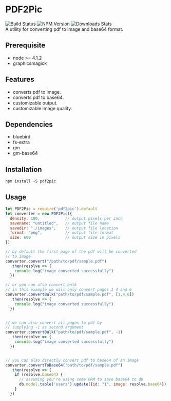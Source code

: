 # PDF2Pic  
[![Build Status][travis-image]][travis-url]
[![NPM Version][npm-image]][npm-url]
[![Downloads Stats][npm-downloads]][npm-url]  
A utility for converting pdf to image and base64 format.  

## Prerequisite  
  
* node >= 4.1.2 
* graphicsmagick

## Features  
  
* converts pdf to image.  
* converts pdf to base64. 
* customizable output.  
* customizable image quality.  
  
## Dependencies
  
* bluebird  
* fs-extra  
* gm  
* gm-base64
  
## Installation  
  
```
npm install -S pdf2pic
```
  
## Usage  
  
```javascript
let PDF2Pic = require('pdf2pic').default
let converter = new PDF2Pic({
  density: 100,           // output pixels per inch
  savename: "untitled",   // output file name
  savedir: "./images",    // output file location
  format: "png",          // output file format
  size: 600               // output size in pixels
})

// by default the first page of the pdf will be converted
// to image
converter.convert("/path/to/pdf/sample.pdf")
  .then(resolve => {
    console.log("image converted successfully")
  })

// or you can also convert bulk
// in this example we will only convert pages 1 4 and 6
converter.convertBulk("path/to/pdf/sample.pdf", [1,4,6])
  .then(resolve => {
    console.log("image converted successfully")
  })


// we can also convert all pages to pdf by
// supplying -1 as second argument
converter.convertBulk("path/to/pdf/sample.pdf", -1)
  .then(resolve => {
    console.log("image converted successfully")
  })


// you can also directly convert pdf to base64 of an image
converter.convertToBase64("path/to/pdf/sample.pdf")
  .then(resolve => {
    if (resolve.base64) {
      // assuming you're using some ORM to save base64 to db
      db.model.table('users').update({id: "1", image: resolve.base64})
    }
  })
```  
<!-- Markdown link & img dfn's -->
[npm-image]: https://img.shields.io/npm/v/pdf2pic.svg?style=flat-square
[npm-url]: https://www.npmjs.com/package/pdf2pic
[npm-downloads]: https://img.shields.io/npm/dm/pdf2pic.svg?style=flat-square
[travis-image]: https://travis-ci.org/yakovmeister/pdf2image.svg?branch=dev
[travis-url]: https://travis-ci.org/yakovmeister/pdf2image
